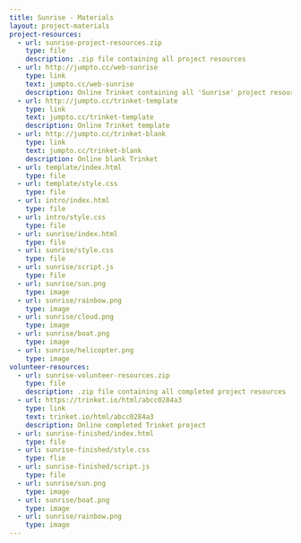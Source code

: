 ```yaml
---
title: Sunrise - Materials
layout: project-materials
project-resources:
  - url: sunrise-project-resources.zip
    type: file
    description: .zip file containing all project resources
  - url: http://jumpto.cc/web-sunrise
    type: link
    text: jumpto.cc/web-sunrise
    description: Online Trinket containing all 'Sunrise' project resources
  - url: http://jumpto.cc/trinket-template
    type: link
    text: jumpto.cc/trinket-template
    description: Online Trinket template
  - url: http://jumpto.cc/trinket-blank
    type: link
    text: jumpto.cc/trinket-blank
    description: Online blank Trinket
  - url: template/index.html
    type: file
  - url: template/style.css
    type: file
  - url: intro/index.html
    type: file
  - url: intro/style.css
    type: file
  - url: sunrise/index.html
    type: file
  - url: sunrise/style.css
    type: file
  - url: sunrise/script.js
    type: file
  - url: sunrise/sun.png
    type: image
  - url: sunrise/rainbow.png
    type: image
  - url: sunrise/cloud.png
    type: image
  - url: sunrise/boat.png
    type: image
  - url: sunrise/helicopter.png
    type: image
volunteer-resources:
  - url: sunrise-volunteer-resources.zip
    type: file
    description: .zip file containing all completed project resources
  - url: https://trinket.io/html/abcc0284a3
    type: link
    text: trinket.io/html/abcc0284a3
    description: Online completed Trinket project
  - url: sunrise-finished/index.html
    type: file
  - url: sunrise-finished/style.css
    type: flie
  - url: sunrise-finished/script.js
    type: file
  - url: sunrise/sun.png
    type: image
  - url: sunrise/boat.png
    type: image
  - url: sunrise/rainbow.png
    type: image
---
```


